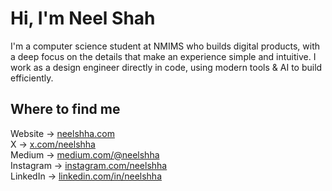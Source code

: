 <h1>Hi, I'm Neel Shah</h1>
<p>I'm a computer science student at NMIMS who builds digital products, with a deep focus on the details that make an experience simple and intuitive. I work as a design engineer directly in code, using modern tools & AI to build efficiently.</p>
<h2>Where to find me</h2>
<ul style="list-style-type: none; padding-left: 0;">
    <li>Website → <a target="_blank" href="https://www.neelshha.com/">neelshha.com</a></li>
    <li>X → <a target="_blank" href="https://x.com/neelshha">x.com/neelshha</a></li>
    <li>Medium → <a target="_blank" href="https://medium.com/@neelshha">medium.com/@neelshha</a></li>
    <li>Instagram → <a target="_blank" href="https://www.instagram.com/neelshha">instagram.com/neelshha</a></li>
    <li>LinkedIn → <a target="_blank" href="https://www.linkedin.com/in/neelshha">linkedin.com/in/neelshha</a></li>
</ul>
